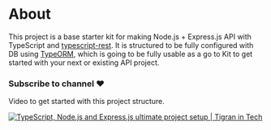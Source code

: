 # About

This project is a base starter kit for making Node.js + Express.js API with TypeScript and [typescript-rest](https://github.com/thiagobustamante/typescript-rest).
It is structured to be fully configured with DB using [TypeORM](https://github.com/typeorm/typeorm), which is going to be fully usable as a go to Kit to get started with your
next or existing API project.

### Subscribe to channel ❤️

Video to get started with this project structure.

[![TypeScript, Node.js and Express.js ultimate project setup | Tigran in Tech](https://i.imgur.com/DrzBlQs.png)](https://www.youtube.com/watch?v=0qFcdNkPhnk)
